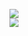 [![](https://img.shields.io/badge/Made%20With-Github%20Spray-lightgrey.svg?style=for-the-badge&logo=github)](https://github.com/Annihil/github-spray#9319)  
[![](https://i.imgur.com/2DrTn0Z.gif)](https://github.com/Annihil/github-spray)